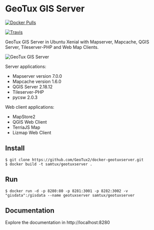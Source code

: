 # GeoTux GIS Server

[![Docker Pulls](https://img.shields.io/docker/pulls/yjacolin/mapcache.svg)](https://hub.docker.com/r/samtux/geotuxserver/)

[![Travis](https://travis-ci.org/yjacolin/docker-mapcache.svg)](https://travis-ci.org/samtux/docker-geotuxserver)

GeoTux GIS Server in Ubuntu Xenial with Mapserver, Mapcache, QGIS Server, Tileserver-PHP and Web Map Clients. 


![GeoTux GIS Server](https://i.imgur.com/hnSYgOF.png)

Server applications:

- Mapserver version 7.0.0
- Mapcache version 1.6.0
- QGIS Server 2.18.12
- Tileserver-PHP
- pycsw 2.0.3

Web client applications:

- MapStore2
- QGIS Web Client
- TerriaJS Map
- Lizmap Web Client

## Install
```
$ git clone https://github.com/GeoTux2/docker-geotuxserver.git
$ docker build -t samtux/geotuxserver .
```

## Run

```
$ docker run -d -p 8280:80 -p 8281:3001 -p 8282:3002 -v "gisdata":/gisdata --name geotuxserver samtux/geotuxserver
```

## Documentation

Explore the documentation in http://localhost:8280
